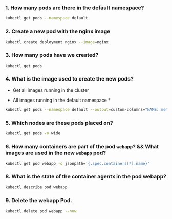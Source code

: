 ### 1. How many pods are there in the default namespace?

```sh 
kubectl get pods --namespace default
```

### 2. Create a new pod with the nginx image

```sh 
kubectl create deployment nginx --image=nginx
```


### 3. How many pods have we created?

```sh 
kubectl get pods
```

### 4. What is the image used to create the new pods?
* Get all images running in the cluster

* All images running in the default namespace *
```sh
kubectl get pods --namespace default --output=custom-columns="NAME:.metadata.name,IMAGE:.spec.containers[*].image"
```

### 5. Which nodes are these pods placed on?

```sh 
kubectl get pods -o wide
```

### 6. How many containers are part of the pod `webapp`? && What images are used in the new `webapp` pod?

```sh 
kubectl get pod webapp -o jsonpath='{.spec.containers[*].name}'
```

### 8. What is the state of the container agentx in the pod webapp?

```sh
kubectl describe pod webapp
```

### 9. Delete the webapp Pod.

```sh
kubectl delete pod webapp --now 
```